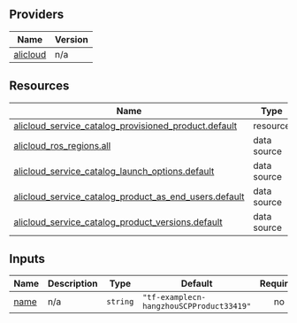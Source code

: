 <!-- BEGIN_TF_DOCS -->
## Providers

| Name | Version |
|------|---------|
| <a name="provider_alicloud"></a> [alicloud](#provider\_alicloud) | n/a |

## Resources

| Name | Type |
|------|------|
| [alicloud_service_catalog_provisioned_product.default](https://registry.terraform.io/providers/hashicorp/alicloud/latest/docs/resources/service_catalog_provisioned_product) | resource |
| [alicloud_ros_regions.all](https://registry.terraform.io/providers/hashicorp/alicloud/latest/docs/data-sources/ros_regions) | data source |
| [alicloud_service_catalog_launch_options.default](https://registry.terraform.io/providers/hashicorp/alicloud/latest/docs/data-sources/service_catalog_launch_options) | data source |
| [alicloud_service_catalog_product_as_end_users.default](https://registry.terraform.io/providers/hashicorp/alicloud/latest/docs/data-sources/service_catalog_product_as_end_users) | data source |
| [alicloud_service_catalog_product_versions.default](https://registry.terraform.io/providers/hashicorp/alicloud/latest/docs/data-sources/service_catalog_product_versions) | data source |

## Inputs

| Name | Description | Type | Default | Required |
|------|-------------|------|---------|:--------:|
| <a name="input_name"></a> [name](#input\_name) | n/a | `string` | `"tf-examplecn-hangzhouSCPProduct33419"` | no |
<!-- END_TF_DOCS -->    